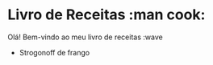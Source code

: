 <h1>Livro de Receitas :man cook:</h1>

Olá! Bem-vindo ao meu livro de receitas :wave

 - Strogonoff de frango
